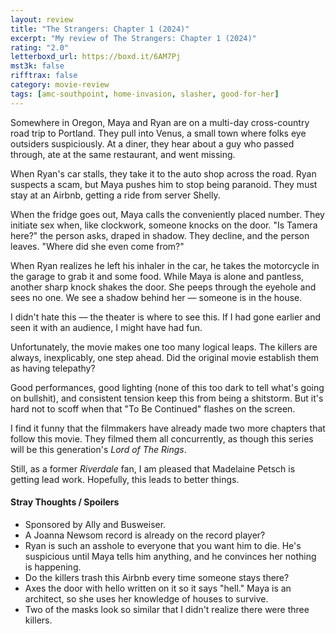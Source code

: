 ```yaml
---
layout: review
title: "The Strangers: Chapter 1 (2024)"
excerpt: "My review of The Strangers: Chapter 1 (2024)"
rating: "2.0"
letterboxd_url: https://boxd.it/6AM7Pj
mst3k: false
rifftrax: false
category: movie-review
tags: [amc-southpoint, home-invasion, slasher, good-for-her]
---
```


Somewhere in Oregon, Maya and Ryan are on a multi-day cross-country road trip to Portland. They pull into Venus, a small town where folks eye outsiders suspiciously. At a diner, they hear about a guy who passed through, ate at the same restaurant, and went missing.

When Ryan's car stalls, they take it to the auto shop across the road. Ryan suspects a scam, but Maya pushes him to stop being paranoid. They must stay at an Airbnb, getting a ride from server Shelly.

When the fridge goes out, Maya calls the conveniently placed number. They initiate sex when, like clockwork, someone knocks on the door. "Is Tamera here?" the person asks, draped in shadow. They decline, and the person leaves. "Where did she even come from?"

When Ryan realizes he left his inhaler in the car, he takes the motorcycle in the garage to grab it and some food. While Maya is alone and pantless, another sharp knock shakes the door. She peeps through the eyehole and sees no one. We see a shadow behind her — someone is in the house.

I didn't hate this — the theater is where to see this. If I had gone earlier and seen it with an audience, I might have had fun.

Unfortunately, the movie makes one too many logical leaps. The killers are always, inexplicably, one step ahead. Did the original movie establish them as having telepathy?

Good performances, good lighting (none of this too dark to tell what's going on bullshit), and consistent tension keep this from being a shitstorm. But it's hard not to scoff when that "To Be Continued" flashes on the screen.

I find it funny that the filmmakers have already made two more chapters that follow this movie. They filmed them all concurrently, as though this series will be this generation's <i>Lord of The Rings</i>.

Still, as a former <i>Riverdale</i> fan, I am pleased that Madelaine Petsch is getting lead work. Hopefully, this leads to better things.

#### Stray Thoughts / Spoilers

- Sponsored by Ally and Busweiser.
- A Joanna Newsom record is already on the record player?
- Ryan is such an asshole to everyone that you want him to die. He's suspicious until Maya tells him anything, and he convinces her nothing is happening.
- Do the killers trash this Airbnb every time someone stays there?
- Axes the door with hello written on it so it says "hell."
  Maya is an architect, so she uses her knowledge of houses to survive.
- Two of the masks look so similar that I didn't realize there were three killers.
